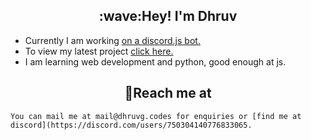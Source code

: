 <h2 align=center>:wave:Hey! I'm Dhruv </h2>

- Currently I am working [on a discord.js bot.](https://melody-bot.tech)
- To view my latest project [click here.](https://github.com/melody-bot/Melody)
- I am learning web development and python, good enough at js.

<h2 align=center>💬Reach me at</h2>

```You can mail me at mail@dhruvg.codes for enquiries or [find me at discord](https://discord.com/users/750304140776833065.```
